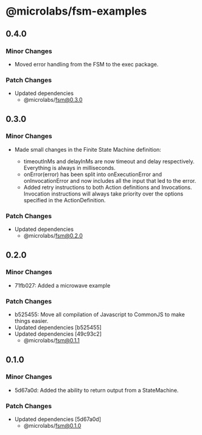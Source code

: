 # @microlabs/fsm-examples

## 0.4.0

### Minor Changes

- Moved error handling from the FSM to the exec package.

### Patch Changes

- Updated dependencies
  - @microlabs/fsm@0.3.0

## 0.3.0

### Minor Changes

- Made small changes in the Finite State Machine definition:

  - timeoutInMs and delayInMs are now timeout and delay respectively. Everything is always in milliseconds.
  - onError(error) has been split into onExecutionError and onInvocationError and now includes all the input that led to the error.
  - Added retry instructions to both Action definitions and Invocations. Invocation instructions will always take priority over the options specified in the ActionDefinition.

### Patch Changes

- Updated dependencies
  - @microlabs/fsm@0.2.0

## 0.2.0

### Minor Changes

- 71fb027: Added a microwave example

### Patch Changes

- b525455: Move all compilation of Javascript to CommonJS to make things easier.
- Updated dependencies [b525455]
- Updated dependencies [49c93c2]
  - @microlabs/fsm@0.1.1

## 0.1.0

### Minor Changes

- 5d67a0d: Added the ability to return output from a StateMachine.

### Patch Changes

- Updated dependencies [5d67a0d]
  - @microlabs/fsm@0.1.0
